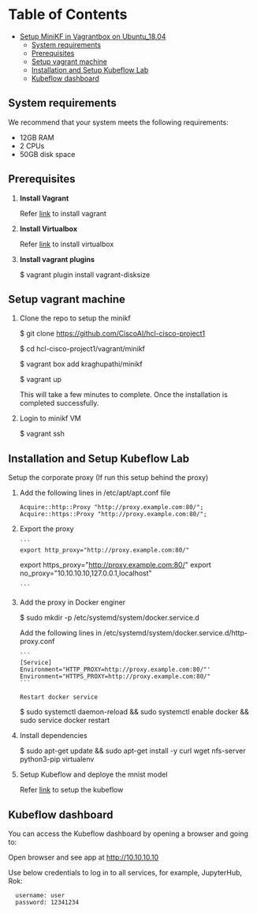 # Table of Contents
- [Setup MiniKF in Vagrantbox on Ubuntu_18.04](#setup-minikf-in-vagrantbox-on-ubuntu_18.04)
    - [System requirements](#system-requirements)
    - [Prerequisites](#prerequisites)
    - [Setup vagrant machine](#setup-vagrant-machine)
    - [Installation and Setup Kubeflow Lab](#installation-and-setup-kubeflow-ab)
    - [Kubeflow dashboard](#kubeflow-dashboard)


## System requirements
We recommend that your system meets the following requirements:

* 12GB RAM
* 2 CPUs
* 50GB disk space

## Prerequisites


1. **Install Vagrant**

   Refer [link](https://www.vagrantup.com/downloads.html) to install vagrant

2. **Install Virtualbox**

    Refer [link](https://www.virtualbox.org/wiki/Downloads) to install virtualbox

3. **Install vagrant plugins**

    $ vagrant plugin install vagrant-disksize


## Setup vagrant machine

1.   Clone the repo to setup the minikf

      $ git clone https://github.com/CiscoAI/hcl-cisco-project1

      $ cd hcl-cisco-project1/vagrant/minikf

      $ vagrant box add kraghupathi/minikf

      $ vagrant up

      This will take a few minutes to complete. Once the installation is completed successfully.
2.  Login to minikf VM

      $ vagrant ssh

## Installation and Setup Kubeflow Lab

  Setup the corporate proxy (If run this setup behind the proxy)

1.  Add the following lines in /etc/apt/apt.conf file

       ```
       Acquire::http::Proxy "http://proxy.example.com:80/";
       Acquire::https::Proxy "http://proxy.example.com:80/";

       ```

2. Export the proxy

       ```
	   export http_proxy="http://proxy.example.com:80/"
     export https_proxy="http://proxy.example.com:80/"
     export no_proxy="10.10.10.10,127.0.0.1,localhost"

       ```

3. Add the proxy in Docker enginer

      $ sudo mkdir -p /etc/systemd/system/docker.service.d

      Add the following lines in /etc/systemd/system/docker.service.d/http-proxy.conf

       ```
       [Service]
       Environment="HTTP_PROXY=http://proxy.example.com:80/"'
       Environment="HTTPS_PROXY=http://proxy.example.com:80/"
       ```

       Restart docker service

      $ sudo systemctl daemon-reload && sudo systemctl enable docker && sudo service docker restart

4. Install dependencies 
     
      $ sudo apt-get update && sudo apt-get install -y curl wget nfs-server python3-pip virtualenv

5. Setup Kubeflow and deploye the mnist model

     Refer [link](https://github.com/CiscoAI/KFLab/blob/master/tf-mnist/README.md) to setup the kubeflow


## Kubeflow dashboard

You can access the Kubeflow dashboard by opening a browser and going to:

Open browser and see app at http://10.10.10.10

Use below credentials to log in to all services, for example, JupyterHub, Rok:

 ```
   username: user
   password: 12341234
 ```
    
